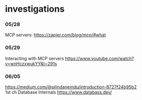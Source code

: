 # investigations

### 05/28
MCP servers: https://zapier.com/blog/mcp/#what

### 05/29
Interacting with MCP servers https://www.youtube.com/watch?v=wnHczxwukYY&t=291s

### 06/05
https://medium.com/@silindanemdu/introduction-8727f24b95b2  
1st ch Database Internals https://www.databass.dev/
